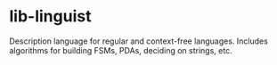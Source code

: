 lib-linguist
============

Description language for regular and context-free languages. Includes algorithms for building FSMs, PDAs, deciding on strings, etc.
